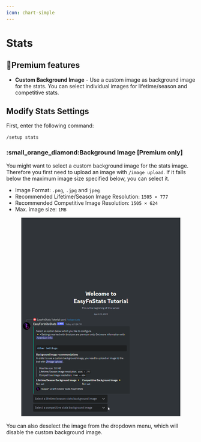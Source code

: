 ```yaml
---
icon: chart-simple
---
```


# Stats

## 🔸Premium features

* **Custom Background Image** - Use a custom image as background image for the stats. You can select individual images for lifetime/season and competitive stats.

## Modify Stats Settings

First, enter the following command:

```
/setup stats
```

### :small\_orange\_diamond:Background Image \[Premium only]

You might want to select a custom background image for the stats image. Therefore you first need to upload an image with `/image upload`. If it falls below the maximum image size specified below, you can select it.&#x20;

* Image Format: `.png`, `.jpg` and `jpeg`
* Recommended Lifetime/Season Image Resolution: `1505 × 777`
* Recommended Competitive Image Resolution: `1505 × 624`
* Max. image size: `1MB`

<figure><img src="../.gitbook/assets/DiscordPTB_iCWF2ponQ7.gif" alt=""><figcaption></figcaption></figure>

You can also deselect the image from the dropdown menu, which will disable the custom background image.
